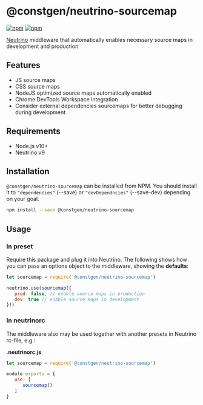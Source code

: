 # @constgen/neutrino-sourcemap

[![npm](https://img.shields.io/npm/v/@constgen/neutrino-sourcemap.svg)](https://www.npmjs.com/package/@constgen/neutrino-sourcemap)
[![npm](https://img.shields.io/npm/dt/@constgen/neutrino-sourcemap.svg)](https://www.npmjs.com/package/@constgen/neutrino-sourcemap)

[Neutrino](https://neutrino.js.org) middleware that automatically enables necessary source maps in development and production

## Features

- JS source maps
- CSS source maps
- NodeJS optimized source maps automatically enabled
- Chrome DevTools Workspace integration
- Consider external dependencies sourcemaps for better debugging during development

## Requirements

- Node.js v10+
- Neutrino v9

## Installation

`@constgen/neutrino-sourcemap` can be installed from NPM. You should install it to `"dependencies"` (--save) or `"devDependncies"` (--save-dev) depending on your goal.

```bash
npm install --save @constgen/neutrino-sourcemap
```

## Usage

### In preset

Require this package and plug it into Neutrino. The following shows how you can pass an options object to the middleware, showing the **defaults**:

```js
let sourcemap = require('@constgen/neutrino-sourcemap')

neutrino.use(sourcemap({
   prod: false, // enable source maps in production
   dev: true // enable source maps in development
}))
```

### In **neutrinorc**

The middleware also may be used together with another presets in Neutrino rc-file, e.g.:

**.neutrinorc.js**

```js
let sourcemap = require('@constgen/neutrino-sourcemap')

module.exports = {
   use: [
      sourcemap()
   ]
}
```
